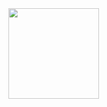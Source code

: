 <img height="180em" src="https://github-readme-stats.vercel.app/api?nirmalyax=Gapur&show_icons=true&hide_border=true&&count_private=true&include_all_commits=true" />
